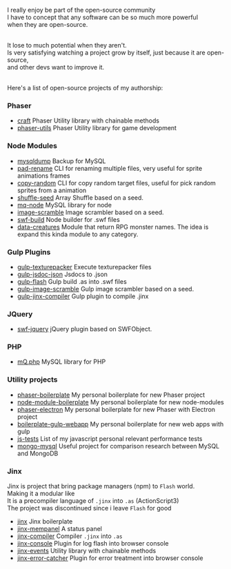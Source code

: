<!-- header
title: Open Source Projects
header: true
date: 01/15/2017
author: webcaetano
cover: images/posts/cover/openSource.png
thumb: images/posts/thumb/openSource.png
tags:
	- Github
	- Open Source
header -->

I really enjoy be part of the open-source community<br>
I have to concept that any software can be so much more powerful<br>
when they are open-source.<br><br>

It lose to much potential when they aren't.<br>
Is very satisfying watching a project grow by itself, just because it are open-source,<br>and other devs want to improve it.<br>
<br>

Here's a list of open-source projects of my authorship:<br>

### Phaser
- [craft](http://github.com/webcaetano/craft) Phaser Utility library with  chainable methods
- [phaser-utils](http://github.com/webcaetano/phaser-utils) Phaser Utility library for game development

### Node Modules
- [mysqldump](http://github.com/webcaetano/mysqldump) Backup for MySQL
- [pad-rename](http://github.com/webcaetano/pad-rename) CLI for renaming multiple files, very useful for sprite animations frames
- [copy-random](http://github.com/webcaetano/copy-random) CLI for copy random target files, useful for pick random sprites from a animation
- [shuffle-seed](http://github.com/webcaetano/shuffle-seed) Array Shuffle based on a seed.
- [mq-node](http://github.com/webcaetano/mq-node) MySQL library for node
- [image-scramble](http://github.com/webcaetano/image-scramble) Image scrambler based on a seed. 
- [swf-build](http://github.com/webcaetano/swf-build) Node builder for .swf files
- [data-creatures](http://github.com/webcaetano/data-creatures) Module that return RPG monster names. The idea is expand this kinda module to any category.

### Gulp Plugins
- [gulp-texturepacker](http://github.com/webcaetano/gulp-texturepacker) Execute texturepacker files 
- [gulp-jsdoc-json](http://github.com/webcaetano/gulp-jsdoc-json) Jsdocs to .json
- [gulp-flash](http://github.com/webcaetano/gulp-flash) Gulp build .as into .swf files
- [gulp-image-scramble](http://github.com/webcaetano/gulp-image-scramble) Gulp image scrambler based on a seed. 
- [gulp-jinx-compiler](http://github.com/webcaetano/gulp-jinx-compiler) Gulp plugin to compile .jinx

### JQuery
- [swf-jquery](http://github.com/webcaetano/swf-jquery)  jQuery plugin based on SWFObject. 

### PHP
- [mQ.php](http://github.com/webcaetano/mQ.php) MySQL library for PHP

### Utility projects
- [phaser-boilerplate](phaser-boilerplate) My personal boilerplate for new Phaser project
- [node-module-boilerplate](node-module-boilerplate) My personal boilerplate for new node-modules
- [phaser-electron](phaser-electron) My personal boilerplate for new Phaser with Electron project
- [boilerplate-gulp-webapp](boilerplate-gulp-webapp) My personal boilerplate for new web apps with gulp
- [js-tests](js-tests) List of my javascript personal relevant performance tests
- [mongo-mysql](mongo-mysql) Useful project for comparison research between MySQL and MongoDB

### Jinx

Jinx is project that bring package managers (npm) to `Flash` world.<br>
Making it a modular like<br>
It is a precompiler language of `.jinx` into `.as` (ActionScript3)<br>
The project was discontinued since i leave `Flash` for good

- [jinx](http://github.com/webcaetano/jinx) Jinx boilerplate
- [jinx-mempanel](http://github.com/webcaetano/jinx-mempanel) A status panel
- [jinx-compiler](http://github.com/webcaetano/jinx-compiler) Compiler `.jinx` into `.as`
- [jinx-console](http://github.com/webcaetano/jinx-console) Plugin for log flash into browser console 
- [jinx-events](http://github.com/webcaetano/jinx-events) Utility library with chainable methods 
- [jinx-error-catcher](http://github.com/webcaetano/jinx-error-catcher) Plugin for error treatment into browser console
